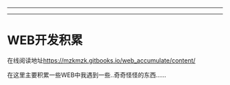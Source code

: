 

---



---

### 

WEB开发积累
=======

在线阅读地址<https://mzkmzk.gitbooks.io/web_accumulate/content/>

在这里主要积累一些WEB中我遇到一些..奇奇怪怪的东西......



